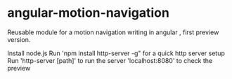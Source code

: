 # angular-motion-navigation

Reusable module for a motion navigation writing in angular , first preview version.

Install node.js
Run 'npm install http-server -g" for a quick http server setup
Run 'http-server [path]' to run the server
'localhost:8080' to check the preview
